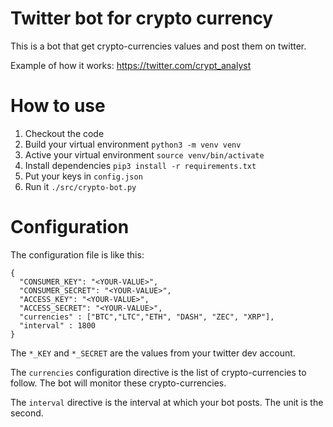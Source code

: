# Twitter bot for crypto currency

This is a bot that get crypto-currencies values
and post them on twitter.

Example of how it works: https://twitter.com/crypt_analyst

# How to use

1. Checkout the code
2. Build your virtual environment ```python3 -m venv venv```
3. Active your virtual environment ```source venv/bin/activate```
4. Install dependencies ```pip3 install -r requirements.txt```
5. Put your keys in ```config.json```
6. Run it ```./src/crypto-bot.py```


# Configuration
The configuration file is like this:
```
{
  "CONSUMER_KEY": "<YOUR-VALUE>",
  "CONSUMER_SECRET": "<YOUR-VALUE>",
  "ACCESS_KEY": "<YOUR-VALUE>",
  "ACCESS_SECRET": "<YOUR-VALUE>",
  "currencies" : ["BTC","LTC","ETH", "DASH", "ZEC", "XRP"],
  "interval" : 1800
}
```

The ```*_KEY``` and ```*_SECRET``` are the values from your twitter dev account.

The ```currencies``` configuration directive is the list of crypto-currencies
to follow. The bot will monitor these crypto-currencies.

The ```interval``` directive is the interval at which your bot posts. The unit
is the second.
